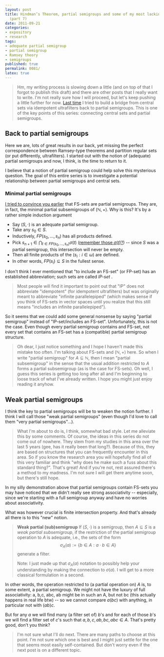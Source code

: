 ```yaml
---
layout: post
title: Hindman’s Theorem, partial semigroups and some of my most lacking intuitions
  (part 7)
date: 2011-09-21
categories:
- expository
- research
tags:
- adequate partial semigroup
- partial semigroup
- Ramsey theory
- semigroups
published: true
permalink: 0081/
latex: true
---
```


> Hm, my writing process is slowing down a little (and on top of that I forgot to publish this draft) and there are other posts that I really want to write. I'm not really sure how I will proceed, but let's keep pushing a little further for now. [Last time](/0080/) I tried to build a bridge from central sets via idempotent ultrafilters back to partial semigroups. This is one of the key points of this series: connecting central sets and partial semigroups.

## Back to partial semigroups

Here we are, lots of great results in our back, yet missing the perfect correspondence between Ramsey-type theorems and partition regular sets (or put differently, ultrafilters). I started out with the notion of (adequate) partial semigroups and now, I think, is the time to return to it.

I believe that a notion of partial semigroup could help solve this mysterious question. The goal of this entire series is to investigate a potential relationship between partial semigroups and central sets.

### Minimal partial semigroups

[I tried to convince you earlier](/0077/) that FS-sets are partial semigroups. They are, in fact, the minimal partial subsemigroups of $(\mathbb{N},+)$. Why is this? It's by a rather simple induction argument

*   Say $(S,\cdot)$ is an adequate partial semigroup.
*   Take any $s_ 0\in S$.
*   Inductively, $FP(s_ 0,\ldots, s_ n)$ has all products defined.
*   Pick $s_ {n+1} \in \bigcap_ {t \in FP(s_ 0,\ldots,s_ n)} \sigma(t)$ ([remember those $\sigma(t)$?](/0076/)) -- since $S$ was a partial semigroup, this intersection will never be empty.
*   Then all finite products of the $(s_ i : i\in \omega)$ are defined.
*   In other words, $FP(s_ i) \subseteq S$ in the fullest sense.

I don't think I ever mentioned that "to include an FS-set" (or FP-set) has an established abbreviation; such sets are called _IP-set_ .

> Most people will find it important to point out that "IP" does not abbreviate "idempotent" (for idempotent ultrafilters) but was originally meant to abbreviate "infinite parallelepiped" (which makes sense if you think of FS-sets in vector spaces until you realize that this still means "includes an infinite parallelepiped").

So it seems that we could add some general nonsense by saying "partial semigroup" instead of "IP-set/includes an FS-set". Unfortunately, this is not the case. Even though every partial semigroup contains and FS-set, not every set that contains an FS-set has a (compatible) partial semigroup structure.

> Oh dear, I just notice something and I hope I haven't made this mistake too often. I'm talking about FS-sets and $(\mathbb{N},+)$ here. So when I write "partial semigroup" for $A\subseteq \mathbb{N}$, then I mean "partial subsemigroup" in the sense that the usual addition restricted to $A$ forms a partial subsemigroup (as is the case for FS-sets). Oh well, I guess this series is getting too long after all and I'm beginning to loose track of what I've already written. I hope you might just enjoy reading it anyhow.

## Weak partial semigroups

I think the key to partial semigroups will be to weaken the notion further. I think I will call those "weak partial semigroups" (even though I'd love to call them "very partial semigroups"...).

> What I'm about to do is, I think, somewhat bad style. Let me alleviate this by some comments. Of course, the ideas in this series do not come out of nowhere. They stem from my studies in this area over the last 5 years (gee, has it really been that long?). Because of this, they are based on structures that you can frequently encounter in this area. So if you know the research area you will hopefully find all of this very familiar and think "why does he make such a fuss about this standard thing?". That's great! And if you're not, rest assured there's a method to my madness. I'm not sure I will get there anytime soon, but there's still hope.

In my silly demonstration above that partial semigroups contain FS-sets you may have noticed that we didn't really see strong associativity -- especially, since we're starting with a full semigroup anyway and have no worries about associativity.

What was however crucial is finite intersection property. And that's already all there is to this "new" notion.

> **Weak partial (sub)semigroup** If $(S,\cdot)$ is a semigroup, then $A\subseteq S$ is a _weak partial subsemigroup_, if the restriction of the partial semigroup operation to $A$ is adequate, i.e., the sets of the form
>  $$ \sigma_ A(a) := \{ b\in A : a\cdot b \in A\}$$
> generate a filter.
>
> Note: I just made up that $\sigma_ A(a)$ notation to possibly help your understanding by making the connection to $\sigma(a)$. I will get to a more classical formulation in a second.

In other words, the operation restricted to (a partial operation on) $A$ is, to some extent, a partial semigroup. We might not have the luxury of full associativity: a, b,c, abc, ab might be in such an A, but not bc (this actually happens in real life btw) -- so we cannot compare $a(bc)$ with anything, in particular not with $(ab)c$.

But for any $a$ we will find many (a filter set of) $b$'s and for each of those $b$'s we will find a filter set of $c$'s such that $a,b,c,ab,bc, abc \in A$. That's pretty good, don't you think?

> I'm not sure what I'll do next. There are many paths to choose at this point. I'm not sure which one is best and I might just settle for the one that seems most easily self-contained. But don't worry even if the next post is on a different topic.
